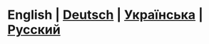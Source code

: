 # **English** | **[Deutsch](./README_DE.md)** | **[Українська](./README_UA.md)** | **[Русский](./README_RU.md)**
